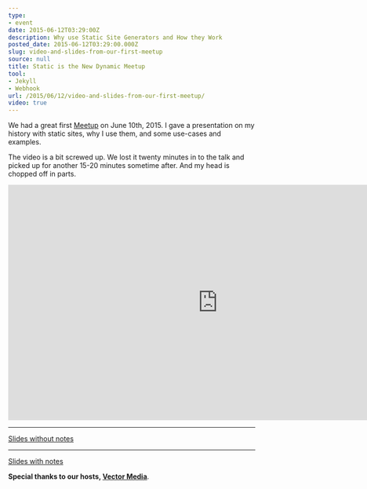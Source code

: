 ```yaml
---
type:
- event
date: 2015-06-12T03:29:00Z
description: Why use Static Site Generators and How they Work
posted_date: 2015-06-12T03:29:00.000Z
slug: video-and-slides-from-our-first-meetup
source: null
title: Static is the New Dynamic Meetup
tool:
- Jekyll
- Webhook
url: /2015/06/12/video-and-slides-from-our-first-meetup/
video: true
---
```


We had a great first [Meetup](http://www.meetup.com/The-New-Dynamic/events/222477212/) on June 10th, 2015. I gave a presentation on my history with static sites, why I use them, and some use-cases and examples.

The video is a bit screwed up. We lost it twenty minutes in to the talk and picked up for another 15-20 minutes sometime after. And my head is chopped off in parts.

<div class="embed-container">
<iframe width="853" height="480" src="https://www.youtube-nocookie.com/embed/videoseries?list=PLP3gqevVmKF_gPf2rz1_mXWxZeBqIi-lK&showinfo=0" frameborder="0" allowfullscreen></iframe>
</div>

---
<div class="embed-container">
<script async class="speakerdeck-embed" data-id="a8700372e0f64f81a1893202ace51d16" data-ratio="1.77777777777778" src="//speakerdeck.com/assets/embed.js"></script>
</div>

[Slides without notes](https://speakerdeck.com/budparr/static-site-generators-and-the-post-cms-paradigm-ii-without-notes)

---
<div class="embed-container">
<script async class="speakerdeck-embed" data-id="fadb91822fe943dea99f6856e36ff621" data-ratio="1.34031413612565" src="//speakerdeck.com/assets/embed.js"></script>
</div>

[Slides with notes](https://speakerdeck.com/budparr/static-site-generators-and-the-post-cms-paradigm-1)


**Special thanks to our hosts, [Vector Media](https://www.vectormediagroup.com/)**.

